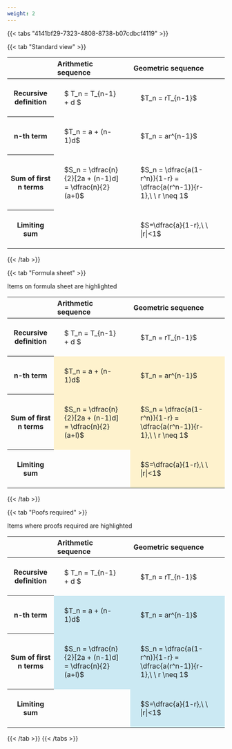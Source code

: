 ```yaml
---
weight: 2
---
```


{{< tabs "4141bf29-7323-4808-8738-b07cdbcf4119" >}}

{{< tab "Standard view" >}}

<style type="text/css">
#T_b8ad3 th.col_heading {
  text-align: left;
  font-size: 1em;
}
#T_b8ad3 td {
  text-align: left;
  font-size: 1em;
  padding: 1.5em;
}
</style>
<table id="T_b8ad3">
  <thead>
    <tr>
      <th class="blank level0" >&nbsp;</th>
      <th id="T_b8ad3_level0_col0" class="col_heading level0 col0" >Arithmetic sequence</th>
      <th id="T_b8ad3_level0_col1" class="col_heading level0 col1" >Geometric sequence</th>
    </tr>
  </thead>
  <tbody>
    <tr>
      <th id="T_b8ad3_level0_row0" class="row_heading level0 row0" >Recursive definition</th>
      <td id="T_b8ad3_row0_col0" class="data row0 col0" >$ T_n = T_{n-1} + d $</td>
      <td id="T_b8ad3_row0_col1" class="data row0 col1" >$T_n = rT_{n-1}$</td>
    </tr>
    <tr>
      <th id="T_b8ad3_level0_row1" class="row_heading level0 row1" >n-th term</th>
      <td id="T_b8ad3_row1_col0" class="data row1 col0" >$T_n = a + (n-1)d$</td>
      <td id="T_b8ad3_row1_col1" class="data row1 col1" >$T_n = ar^{n-1}$</td>
    </tr>
    <tr>
      <th id="T_b8ad3_level0_row2" class="row_heading level0 row2" >Sum of first n terms</th>
      <td id="T_b8ad3_row2_col0" class="data row2 col0" >$S_n = \dfrac{n}{2}[2a + (n-1)d] = \dfrac{n}{2}(a+l)$</td>
      <td id="T_b8ad3_row2_col1" class="data row2 col1" >$S_n = \dfrac{a(1-r^n)}{1-r} = \dfrac{a(r^n-1)}{r-1},\ \  r \neq 1$</td>
    </tr>
    <tr>
      <th id="T_b8ad3_level0_row3" class="row_heading level0 row3" >Limiting sum</th>
      <td id="T_b8ad3_row3_col0" class="data row3 col0" ></td>
      <td id="T_b8ad3_row3_col1" class="data row3 col1" >$S=\dfrac{a}{1-r},\ \ |r|<1$</td>
    </tr>
  </tbody>
</table>
{{< /tab >}}

{{< tab "Formula sheet" >}}

Items on formula sheet are highlighted 
<br>
<style type="text/css">
#T_26bef th.col_heading {
  text-align: left;
  font-size: 1em;
}
#T_26bef td {
  text-align: left;
  font-size: 1em;
  padding: 1.5em;
}
#T_26bef_row0_col0, #T_26bef_row0_col1, #T_26bef_row3_col0 {
  background-color: rgba(0,0,0,0);
}
#T_26bef_row1_col0, #T_26bef_row1_col1, #T_26bef_row2_col0, #T_26bef_row2_col1, #T_26bef_row3_col1 {
  background-color: rgba(255,194,10, 0.2);
}
</style>
<table id="T_26bef">
  <thead>
    <tr>
      <th class="blank level0" >&nbsp;</th>
      <th id="T_26bef_level0_col0" class="col_heading level0 col0" >Arithmetic sequence</th>
      <th id="T_26bef_level0_col1" class="col_heading level0 col1" >Geometric sequence</th>
    </tr>
  </thead>
  <tbody>
    <tr>
      <th id="T_26bef_level0_row0" class="row_heading level0 row0" >Recursive definition</th>
      <td id="T_26bef_row0_col0" class="data row0 col0" >$ T_n = T_{n-1} + d $</td>
      <td id="T_26bef_row0_col1" class="data row0 col1" >$T_n = rT_{n-1}$</td>
    </tr>
    <tr>
      <th id="T_26bef_level0_row1" class="row_heading level0 row1" >n-th term</th>
      <td id="T_26bef_row1_col0" class="data row1 col0" >$T_n = a + (n-1)d$</td>
      <td id="T_26bef_row1_col1" class="data row1 col1" >$T_n = ar^{n-1}$</td>
    </tr>
    <tr>
      <th id="T_26bef_level0_row2" class="row_heading level0 row2" >Sum of first n terms</th>
      <td id="T_26bef_row2_col0" class="data row2 col0" >$S_n = \dfrac{n}{2}[2a + (n-1)d] = \dfrac{n}{2}(a+l)$</td>
      <td id="T_26bef_row2_col1" class="data row2 col1" >$S_n = \dfrac{a(1-r^n)}{1-r} = \dfrac{a(r^n-1)}{r-1},\ \  r \neq 1$</td>
    </tr>
    <tr>
      <th id="T_26bef_level0_row3" class="row_heading level0 row3" >Limiting sum</th>
      <td id="T_26bef_row3_col0" class="data row3 col0" ></td>
      <td id="T_26bef_row3_col1" class="data row3 col1" >$S=\dfrac{a}{1-r},\ \ |r|<1$</td>
    </tr>
  </tbody>
</table>
{{< /tab >}}

{{< tab "Poofs required" >}}

Items where proofs required are highlighted 
<br>
<style type="text/css">
#T_73cc7 th.col_heading {
  text-align: left;
  font-size: 1em;
}
#T_73cc7 td {
  text-align: left;
  font-size: 1em;
  padding: 1.5em;
}
#T_73cc7_row0_col0, #T_73cc7_row0_col1, #T_73cc7_row3_col0 {
  background-color: rgba(0,0,0,0);
}
#T_73cc7_row1_col0, #T_73cc7_row1_col1, #T_73cc7_row2_col0, #T_73cc7_row2_col1, #T_73cc7_row3_col1 {
  background-color: rgba(0,150,200, 0.2);
}
</style>
<table id="T_73cc7">
  <thead>
    <tr>
      <th class="blank level0" >&nbsp;</th>
      <th id="T_73cc7_level0_col0" class="col_heading level0 col0" >Arithmetic sequence</th>
      <th id="T_73cc7_level0_col1" class="col_heading level0 col1" >Geometric sequence</th>
    </tr>
  </thead>
  <tbody>
    <tr>
      <th id="T_73cc7_level0_row0" class="row_heading level0 row0" >Recursive definition</th>
      <td id="T_73cc7_row0_col0" class="data row0 col0" >$ T_n = T_{n-1} + d $</td>
      <td id="T_73cc7_row0_col1" class="data row0 col1" >$T_n = rT_{n-1}$</td>
    </tr>
    <tr>
      <th id="T_73cc7_level0_row1" class="row_heading level0 row1" >n-th term</th>
      <td id="T_73cc7_row1_col0" class="data row1 col0" >$T_n = a + (n-1)d$</td>
      <td id="T_73cc7_row1_col1" class="data row1 col1" >$T_n = ar^{n-1}$</td>
    </tr>
    <tr>
      <th id="T_73cc7_level0_row2" class="row_heading level0 row2" >Sum of first n terms</th>
      <td id="T_73cc7_row2_col0" class="data row2 col0" >$S_n = \dfrac{n}{2}[2a + (n-1)d] = \dfrac{n}{2}(a+l)$</td>
      <td id="T_73cc7_row2_col1" class="data row2 col1" >$S_n = \dfrac{a(1-r^n)}{1-r} = \dfrac{a(r^n-1)}{r-1},\ \  r \neq 1$</td>
    </tr>
    <tr>
      <th id="T_73cc7_level0_row3" class="row_heading level0 row3" >Limiting sum</th>
      <td id="T_73cc7_row3_col0" class="data row3 col0" ></td>
      <td id="T_73cc7_row3_col1" class="data row3 col1" >$S=\dfrac{a}{1-r},\ \ |r|<1$</td>
    </tr>
  </tbody>
</table>
{{< /tab >}}
{{< /tabs >}}